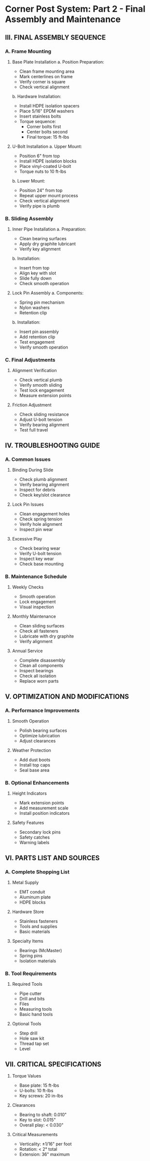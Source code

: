 # Corner Post System: Part 2 - Final Assembly and Maintenance

## III. FINAL ASSEMBLY SEQUENCE

### A. Frame Mounting

1. Base Plate Installation
   a. Position Preparation:
      - Clean frame mounting area
      - Mark centerlines on frame
      - Verify corner is square
      - Check vertical alignment
   
   b. Hardware Installation:
      - Install HDPE isolation spacers
      - Place 5/16" EPDM washers
      - Insert stainless bolts
      - Torque sequence:
         * Corner bolts first
         * Center bolts second
         * Final torque: 15 ft-lbs

2. U-Bolt Installation
   a. Upper Mount:
      - Position 6" from top
      - Install HDPE isolation blocks
      - Place vinyl-coated U-bolt
      - Torque nuts to 10 ft-lbs

   b. Lower Mount:
      - Position 24" from top
      - Repeat upper mount process
      - Check vertical alignment
      - Verify pipe is plumb

### B. Sliding Assembly

1. Inner Pipe Installation
   a. Preparation:
      - Clean bearing surfaces
      - Apply dry graphite lubricant
      - Verify key alignment
   
   b. Installation:
      - Insert from top
      - Align key with slot
      - Slide fully down
      - Check smooth operation

2. Lock Pin Assembly
   a. Components:
      - Spring pin mechanism
      - Nylon washers
      - Retention clip
   
   b. Installation:
      - Insert pin assembly
      - Add retention clip
      - Test engagement
      - Verify smooth operation

### C. Final Adjustments

1. Alignment Verification
   - Check vertical plumb
   - Verify smooth sliding
   - Test lock engagement
   - Measure extension points

2. Friction Adjustment
   - Check sliding resistance
   - Adjust U-bolt tension
   - Verify bearing alignment
   - Test full travel

## IV. TROUBLESHOOTING GUIDE

### A. Common Issues

1. Binding During Slide
   - Check plumb alignment
   - Verify bearing alignment
   - Inspect for debris
   - Check key/slot clearance

2. Lock Pin Issues
   - Clean engagement holes
   - Check spring tension
   - Verify hole alignment
   - Inspect pin wear

3. Excessive Play
   - Check bearing wear
   - Verify U-bolt tension
   - Inspect key wear
   - Check base mounting

### B. Maintenance Schedule

1. Weekly Checks
   - Smooth operation
   - Lock engagement
   - Visual inspection

2. Monthly Maintenance
   - Clean sliding surfaces
   - Check all fasteners
   - Lubricate with dry graphite
   - Verify alignment

3. Annual Service
   - Complete disassembly
   - Clean all components
   - Inspect bearings
   - Check all isolation
   - Replace worn parts

## V. OPTIMIZATION AND MODIFICATIONS

### A. Performance Improvements

1. Smooth Operation
   - Polish bearing surfaces
   - Optimize lubrication
   - Adjust clearances

2. Weather Protection
   - Add dust boots
   - Install top caps
   - Seal base area

### B. Optional Enhancements

1. Height Indicators
   - Mark extension points
   - Add measurement scale
   - Install position indicators

2. Safety Features
   - Secondary lock pins
   - Safety catches
   - Warning labels

## VI. PARTS LIST AND SOURCES

### A. Complete Shopping List

1. Metal Supply
   - EMT conduit
   - Aluminum plate
   - HDPE blocks

2. Hardware Store
   - Stainless fasteners
   - Tools and supplies
   - Basic materials

3. Specialty Items
   - Bearings (McMaster)
   - Spring pins
   - Isolation materials

### B. Tool Requirements

1. Required Tools
   - Pipe cutter
   - Drill and bits
   - Files
   - Measuring tools
   - Basic hand tools

2. Optional Tools
   - Step drill
   - Hole saw kit
   - Thread tap set
   - Level

## VII. CRITICAL SPECIFICATIONS

1. Torque Values
   - Base plate: 15 ft-lbs
   - U-bolts: 10 ft-lbs
   - Key screws: 20 in-lbs

2. Clearances
   - Bearing to shaft: 0.010"
   - Key to slot: 0.015"
   - Overall play: < 0.030"

3. Critical Measurements
   - Verticality: ±1/16" per foot
   - Rotation: < 2° total
   - Extension: 36" maximum
